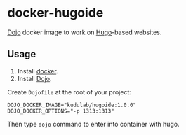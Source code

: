# docker-hugoide

[Dojo](https://github.com/ai-traders/dojo) docker image to work on [Hugo](https://gohugo.io/)-based websites.

## Usage

1. Install [docker](https://docs.docker.com/install/).
2. Install [Dojo](https://github.com/ai-traders/dojo).

Create `Dojofile` at the root of your project:
```
DOJO_DOCKER_IMAGE="kudulab/hugoide:1.0.0"
DOJO_DOCKER_OPTIONS="-p 1313:1313"
```

Then type `dojo` command to enter into container with hugo.
